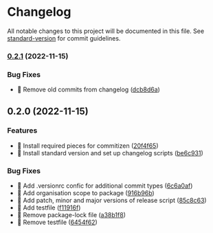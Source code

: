 # Changelog

All notable changes to this project will be documented in this file. See [standard-version](https://github.com/conventional-changelog/standard-version) for commit guidelines.

### [0.2.1](https://github.com/visitscotland/design-system/compare/v0.2.0...v0.2.1) (2022-11-15)


### Bug Fixes

* 🐛 Remove old commits from changelog ([dcb8d6a](https://github.com/visitscotland/design-system/commit/dcb8d6a2d0d0dfbb8502d77658391b1e09dad3cc))

## 0.2.0 (2022-11-15)


### Features

* 🎸 Install required pieces for commitizen ([20f4f65](https://github.com/visitscotland/design-system/commit/20f4f6546189c7b6749e976167b5b4aa5b470455))
* 🎸 Install standard version and set up changelog scripts ([be6c931](https://github.com/visitscotland/design-system/commit/be6c931b3a7611bde6611886e906b9291cf2342b))


### Bug Fixes

* 🐛 Add .versionrc confic for additional commit types ([6c6a0af](https://github.com/visitscotland/design-system/commit/6c6a0af7516298768635f4cb16cc3a1688941555))
* 🐛 Add organisation scope to package ([916b96b](https://github.com/visitscotland/design-system/commit/916b96b6ada5989d9b2933a009cc8acc5a0491ec))
* 🐛 Add patch, minor and major versions of release script ([85c8c63](https://github.com/visitscotland/design-system/commit/85c8c63c8f871f1c3a10c76f09521f23641d895c))
* 🐛 Add testfile ([f11916f](https://github.com/visitscotland/design-system/commit/f11916f787ca78d3cad6579ee1fc2ba32e05355f))
* 🐛 Remove package-lock file ([a38b1f8](https://github.com/visitscotland/design-system/commit/a38b1f8489c192575f0fe87770567077caf8839c))
* 🐛 Remove testfile ([6454f62](https://github.com/visitscotland/design-system/commit/6454f623c445bb8b273873249204f88545b2309e))
